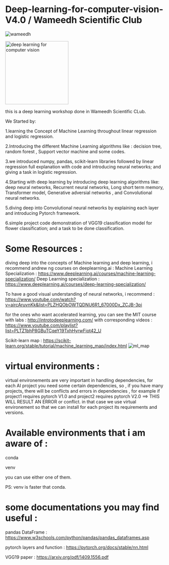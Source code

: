 # Deep-learning-for-computer-vision-V4.0 / Wameedh Scientific Club 



![wameedh](https://github.com/mohauop/Deep-learning-for-computer-vision-V4.0/assets/138127591/3364cc3f-828a-4238-a463-2cfeaee6b0a0)



<img width="200" alt="deep learning for computer vision" src="https://github.com/mohauop/Deep-learning-for-computer-vision-V4.0/assets/138127591/92ebf63f-df4a-46f3-b91b-9b2eba5ecb9c">

this is a deep learning workshop done in Wameedh Scientific CLub.

We Started by: </p>
1.learning the Concept of Machine Learning throughout linear regression and logistic regression.</p>
2.Introducing the different Machine Learning algorithms like : decision tree, random forest , Support vector machine and some codes.</p>
3.we introduced numpy, pandas, scikit-learn libraries followed by linear regression full explanation with code and introducing neural networks; and giving a task in logistic regression.</p>
4.Starting with deep learning by introducing deep learning algorithms like: deep neural networks, Recurrent neural networks, Long short term memory, Transformer model, Generative adversial networks , and Convolutional neural networks. </p>
5.diving deep into Convolutional neural networks by explaining each layer and introducing Pytorch framework.</p>
6.simple project code demonstration of VGG19 classification model for flower classification; and a task to be done classification.</p>





# Some Resources :

diving deep into the concepts of Machine learning and deep learning, i recommend andrew ng courses on deeplearning.ai :
        Machine Learning Specialization : https://www.deeplearning.ai/courses/machine-learning-specialization/
        Deep Learning specialization : https://www.deeplearning.ai/courses/deep-learning-specialization/

To have a good visual understanding of neural networks, i recommend : https://www.youtube.com/watch?v=aircAruvnKk&list=PLZHQObOWTQDNU6R1_67000Dx_ZCJB-3pi


for the ones who want accelerated learning, you can see the MIT course with labs : http://introtodeeplearning.com/ with corresponding videos : https://www.youtube.com/playlist?list=PLTZ1bhP8GBuTCqeY19TxhHyrwFiot42_U



Scikit-learn map : https://scikit-learn.org/stable/tutorial/machine_learning_map/index.html
![ml_map](https://github.com/mohauop/Deep-learning-for-computer-vision-V4.0/assets/138127591/364cf768-3d8a-4386-a5b3-2c7f5a9f11ba)



# virtual environments :
virtual environements are very important in handling dependencies, for each AI project you need some certain dependencies, so , if you have many projects, there will be conflicts and errors in dependencies , for example if project1 requires pytorch V1.0 and project2 requires pytorch V2.0 ==> THIS WILL RESULT AN ERROR or conflict.
in that case we use virtual environement so that we can install for each project its requirements and versions.
# Available environments that i am aware of :
conda  </p>
venv  </p>
you can use either one of them. </p>
PS: venv is faster that conda. </p>


# some documentations you may find useful : 
pandas DataFrame : https://www.w3schools.com/python/pandas/pandas_dataframes.asp

pytorch layers and function : https://pytorch.org/docs/stable/nn.html

VGG19 paper : https://arxiv.org/pdf/1409.1556.pdf




